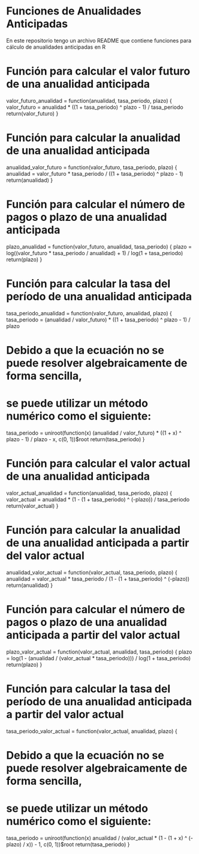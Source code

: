 # Funciones de Anualidades Anticipadas
En este repositorio tengo un archivo README que contiene funciones para cálculo de anualidades anticipadas en R

# Función para calcular el valor futuro de una anualidad anticipada
valor_futuro_anualidad = function(anualidad, tasa_periodo, plazo) {
 valor_futuro = anualidad * ((1 + tasa_periodo) ^ plazo - 1) / tasa_periodo
 return(valor_futuro)
}

# Función para calcular la anualidad de una anualidad anticipada
anualidad_valor_futuro = function(valor_futuro, tasa_periodo, plazo) {
 anualidad = valor_futuro * tasa_periodo / ((1 + tasa_periodo) ^ plazo - 1)
 return(anualidad)
}

# Función para calcular el número de pagos o plazo de una anualidad anticipada
plazo_anualidad = function(valor_futuro, anualidad, tasa_periodo) {
 plazo = log((valor_futuro * tasa_periodo / anualidad) + 1) / log(1 + tasa_periodo)
 return(plazo)
}

# Función para calcular la tasa del período de una anualidad anticipada
tasa_periodo_anualidad = function(valor_futuro, anualidad, plazo) {
 tasa_periodo = (anualidad / valor_futuro) * ((1 + tasa_periodo) ^ plazo - 1) / plazo
 # Debido a que la ecuación no se puede resolver algebraicamente de forma sencilla,
 # se puede utilizar un método numérico como el siguiente:
 tasa_periodo = uniroot(function(x) (anualidad / valor_futuro) * ((1 + x) ^ plazo - 1) / plazo - x, c(0, 1))$root
 return(tasa_periodo)
}

# Función para calcular el valor actual de una anualidad anticipada
valor_actual_anualidad = function(anualidad, tasa_periodo, plazo) {
 valor_actual = anualidad * (1 - (1 + tasa_periodo) ^ (-plazo)) / tasa_periodo
 return(valor_actual)
}

# Función para calcular la anualidad de una anualidad anticipada a partir del valor actual
anualidad_valor_actual = function(valor_actual, tasa_periodo, plazo) {
 anualidad = valor_actual * tasa_periodo / (1 - (1 + tasa_periodo) ^ (-plazo))
 return(anualidad)
}

# Función para calcular el número de pagos o plazo de una anualidad anticipada a partir del valor actual
plazo_valor_actual = function(valor_actual, anualidad, tasa_periodo) {
 plazo = log(1 - (anualidad / (valor_actual * tasa_periodo))) / log(1 + tasa_periodo)
 return(plazo)
}

# Función para calcular la tasa del período de una anualidad anticipada a partir del valor actual
tasa_periodo_valor_actual = function(valor_actual, anualidad, plazo) {
 # Debido a que la ecuación no se puede resolver algebraicamente de forma sencilla,
 # se puede utilizar un método numérico como el siguiente:
 tasa_periodo = uniroot(function(x) anualidad / (valor_actual * (1 - (1 + x) ^ (-plazo) / x)) - 1, c(0, 1))$root
 return(tasa_periodo)
}
